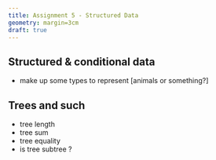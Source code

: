 ```yaml
---
title: Assignment 5 - Structured Data
geometry: margin=3cm
draft: true
---
```



## Structured & conditional data

- make up some types to represent [animals or something?]


## Trees and such


- tree length
- tree sum
- tree equality
- is tree subtree ?
